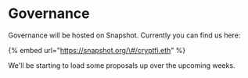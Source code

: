 # Governance

Governance will be hosted on Snapshot. Currently you can find us here:

{% embed url="https://snapshot.org/\#/cryptfi.eth" %}

We'll be starting to load some proposals up over the upcoming weeks.



